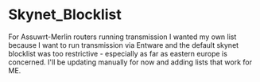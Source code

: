 # Skynet_Blocklist
For Assuwrt-Merlin routers running transmission
I wanted my own list because I want to run transmission via Entware and the default skynet blocklist was too restrictive - especially as far as eastern europe is concerned. I'll be updating manually for now and adding lists that work for ME.
